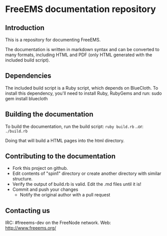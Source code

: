 
# FreeEMS documentation repository

## Introduction

This is a repository for documenting FreeEMS.

The documentation is written in markdown syntax and can be converted to
many formats, including HTML and PDF (only HTML generated with the included
build script).

## Dependencies

The included build script is a Ruby script, which depends on BlueCloth.
To install this dependency, you'll need to install Ruby, RubyGems and run:
 sudo gem install bluecloth

## Building the documentation

To build the documentation, run the build script:
``ruby build.rb``
..or:
``./build.rb``

Doing that will build a HTML pages into the html directory.

## Contributing to the documentation

* Fork this project on github.
* Edit contents of "spin1" directory or create another directory with
  similar structure.
* Verify the output of build.rb is valid. Edit the .md files until it is!
* Commit and push your changes
  * Notify the original author with a pull request


## Contacting us

IRC: #freeems-dev on the FreeNode network.
Web: http://www.freeems.org/

